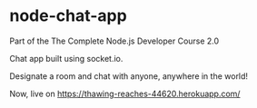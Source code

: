 # node-chat-app
Part of the The Complete Node.js Developer Course 2.0

Chat app built using socket.io.

Designate a room and chat with anyone, anywhere in the world!

Now, live on https://thawing-reaches-44620.herokuapp.com/


